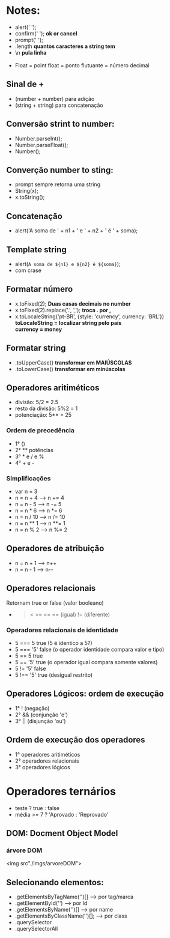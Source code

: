 # Notes:
* alert(' ');
* confirm(' '); <b>ok or cancel</b>
* prompt(' ');
* .length <b>quantos caracteres a string tem</b>
* \n <b>pula linha</b>
<br><br>
* Float = point float = ponto flutuante = número decimal

## Sinal de +
* (number + number) para adição
* (string + string) para concatenação

## Conversão strint to number:
* Number.parseInt();
* Number.parseFloat();
* Number();

## Converção number to sting:
* prompt sempre retorna uma string
* String(x);
* x.toString();

## Concatenação
* alert('A soma de ' + n1 + ' e ' + n2 + ' é ' + soma);

## Template string
* alert(`A soma de ${n1} e ${n2} é ${soma}`);
* com crase

## Formatar número
* x.toFixed(2); <b>Duas casas decimais no number</b>
* x.toFixed(2).replace('.', ','); <b>troca . por ,</b>
* x.toLocaleString('pt-BR', {style: 'currency', currency: 'BRL'}) <br>
<b>toLocaleString = localizar string pelo país</b> <br>
<b>currency = money</b>

## Formatar string
* .toUpperCase() <b>transformar em MAIÚSCOLAS</b>
* .toLowerCase() <b>transformar em minúscolas</b>

## Operadores aritiméticos
* divisão: 5/2 = 2.5
* resto da divisão: 5%2 = 1
* potenciação: 5** = 25

### Ordem de precedência
* 1° () 
* 2° ** potências 
* 3° * e / e % 
* 4° + e -

### Simplificações
* var n = 3
* n = n + 4 --> n += 4
* n = n - 5 --> n -= 5
* n = n * 6 --> n *= 6
* n = n / 10 --> n /= 10
* n = n ** 1 --> n **= 1
* n = n % 2 --> n %= 2

## Operadores de atribuição
* n = n + 1 --> n++
* n = n - 1 --> n--

## Operadores relacionais
Retornam true or false (valor booleano)
* > < >= <= == (igual) != (diferente)

### Operadores relacionais de identidade
* 5 === 5 true (5 é identico a 5?)
* 5 === '5' false (o operador identidade compara valor e tipo)
* 5 == 5 true
* 5 == '5' true (o operador igual compara somente valores)
* 5 != '5' false
* 5 !== '5' true (desigual restrito)

## Operadores Lógicos: ordem de execução
* 1° ! (negação)
* 2° && (conjunção 'e')
* 3° || (disjunção 'ou')

## Ordem de execução dos operadores
* 1° operadores aritiméticos
* 2° operadores relacionais
* 3° operadores lógicos

# Operadores ternários
* teste ? true : false
* média >= 7 ? 'Aprovado : 'Reprovado'

## DOM: Docment Object Model

### árvore DOM
<img src"./imgs/arvoreDOM">

## Selecionando elementos:
* .getElementsByTagName('')[] --> por tag/marca
* .getElementById('') --> por Id
* .getElementsByName('')[] --> por name
* .getElementsByClassName('')[]; --> por class
* .querySelector
* .querySelectorAll
